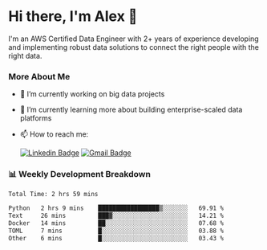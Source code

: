 # Hi there, I'm Alex  👋

I'm an AWS Certified Data Engineer with 2+ years of experience developing and implementing robust data solutions to connect the right people with the right data. 

### More About Me

- 🔭 I’m currently working on big data projects
- 🌱 I’m currently learning more about building enterprise-scaled data platforms
- 📫 How to reach me:

  [![Linkedin Badge](https://img.shields.io/badge/LinkedIn-0077B5?style=for-the-badge&logo=linkedin&logoColor=white)](https://www.linkedin.com/in/itsalexchen) [![Gmail Badge](https://img.shields.io/badge/Gmail-D14836?style=for-the-badge&logo=gmail&logoColor=white)](mailto:itsalexchen@gmail.com)




### 📊 Weekly Development Breakdown
<!--START_SECTION:waka-->

```txt
Total Time: 2 hrs 59 mins

Python   2 hrs 9 mins    █████████████████▒░░░░░░░   69.91 %
Text     26 mins         ███▓░░░░░░░░░░░░░░░░░░░░░   14.21 %
Docker   14 mins         ██░░░░░░░░░░░░░░░░░░░░░░░   07.68 %
TOML     7 mins          █░░░░░░░░░░░░░░░░░░░░░░░░   03.88 %
Other    6 mins          █░░░░░░░░░░░░░░░░░░░░░░░░   03.43 %
```

<!--END_SECTION:waka-->
